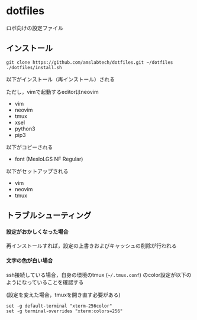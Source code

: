 # dotfiles
ロボ向けの設定ファイル
## インストール
```
git clone https://github.com/amslabtech/dotfiles.git ~/dotfiles
./dotfiles/install.sh
```
以下がインストール（再インストール）される

ただし，vimで起動するeditorはneovim

- vim
- neovim
- tmux
- xsel
- python3
- pip3

以下がコピーされる

- font (MesloLGS NF Regular)

以下がセットアップされる

- vim
- neovim
- tmux

## トラブルシューティング
#### 設定がおかしくなった場合
再インストールすれば，設定の上書きおよびキャッシュの削除が行われる

#### 文字の色が白い場合
ssh接続している場合，自身の環境のtmux (`~/.tmux.conf`) のcolor設定が以下のようになっていることを確認する

(設定を変えた場合，tmuxを開き直す必要がある)
```
set -g default-terminal "xterm-256color"
set -g terminal-overrides "xterm:colors=256"
```
